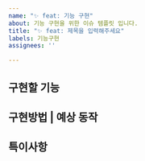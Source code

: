 ```yaml
---
name: "✨ feat: 기능 구현"
about: 기능 구현을 위한 이슈 템플릿 입니다.
title: "✨ feat: 제목을 입력해주세요"
labels: 기능구현
assignees: ''

---
```


**구현할 기능**
---


**구현방법 | 예상 동작**
---


**특이사항**
---
